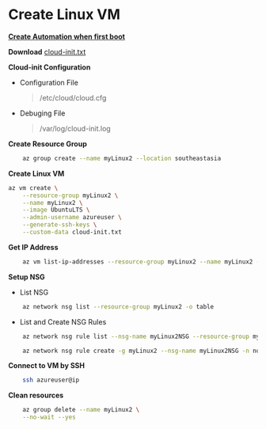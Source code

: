# Create Linux VM

__[Create Automation when first boot](https://docs.microsoft.com/en-us/azure/virtual-machines/linux/tutorial-automate-vm-deployment)__


__Download__ [cloud-init.txt](https://github.com/SmithMMTK/home/blob/master/VM%20Scale-Set/cloud-init.txt)

__Cloud-init Configuration__
- Configuration File
  >/etc/cloud/cloud.cfg
- Debuging File
  >/var/log/cloud-init.log


__Create Resource Group__
```bash
    az group create --name myLinux2 --location southeastasia
```

__Create Linux VM__
```bash
az vm create \
    --resource-group myLinux2 \
    --name myLinux2 \
    --image UbuntuLTS \
    --admin-username azureuser \
    --generate-ssh-keys \
    --custom-data cloud-init.txt
```

__Get IP Address__

```bash
    az vm list-ip-addresses --resource-group myLinux2 --name myLinux2 -o table
```

__Setup NSG__
- List NSG
```bash
    az network nsg list --resource-group myLinux2 -o table
```

- List and Create NSG Rules
```bash
    az network nsg rule list --nsg-name myLinux2NSG --resource-group myLinux2

    az network nsg rule create -g myLinux2 --nsg-name myLinux2NSG -n nodeweb --priority 100 --destination-port-ranges 80
```

__Connect to VM by SSH__

```bash
    ssh azureuser@ip
```

__Clean resources__
```bash
    az group delete --name myLinux2 \
    --no-wait --yes
```